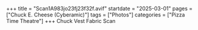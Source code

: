 +++
title = "Scan1A983jo23fj23f32f.avif"
startdate = "2025-03-01"
pages = ["Chuck E. Cheese (Cyberamic)"]
tags = ["Photos"]
categories = ["Pizza Time Theatre"]
+++
Chuck Vest Fabric Scan
